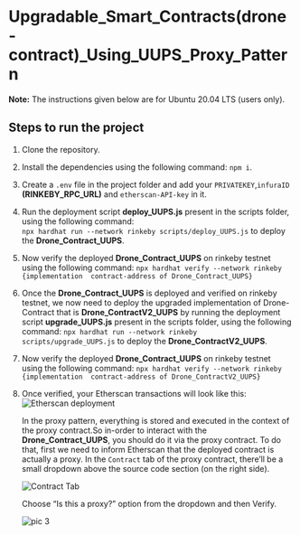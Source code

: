 # Upgradable_Smart_Contracts(drone-contract)_Using_UUPS_Proxy_Pattern

**Note:** The instructions given below are for Ubuntu 20.04 LTS (users only).

## Steps to run the project

1. Clone the repository.
2. Install the dependencies using the following command: `npm i`.
3. Create a `.env` file in the project folder and add your `PRIVATEKEY`,`infuraID` **(RINKEBY_RPC_URL)** and `etherscan-API-key` in it.
4. Run the deployment script **deploy_UUPS.js**  present in the scripts folder, using the following command:  
   `npx hardhat run --network rinkeby scripts/deploy_UUPS.js` to deploy the **Drone_Contract_UUPS**.
5. Now verify the deployed **Drone_Contract_UUPS** on rinkeby testnet using the following command: 
   `npx hardhat verify --network rinkeby {implementation  contract-address of Drone_Contract_UUPS}`
6. Once the **Drone_Contract_UUPS** is deployed and verified on rinkeby testnet, we now need to deploy the upgraded implementation of Drone-Contract that
   is **Drone_ContractV2_UUPS** by running the deployment script **upgrade_UUPS.js** present in the scripts folder, using the following command:
   `npx hardhat run --network rinkeby scripts/upgrade_UUPS.js` to deploy the **Drone_ContractV2_UUPS**.
7. Now verify the deployed  **Drone_Contract_UUPS** on rinkeby testnet using the following command:
   `npx hardhat verify --network rinkeby {implementation  contract-address of Drone_ContractV2_UUPS}`
8. Once verified, your Etherscan transactions will look like this:
    ![Etherscan deployment](https://user-images.githubusercontent.com/52605353/174560518-1739fe01-5a13-48a6-a3f0-a17f0040ac59.png)
   
   In the proxy pattern, everything is stored and executed in the context of the proxy contract.So in-order to interact with the **Drone_Contract_UUPS**,
   you should do it via the proxy contract. To do that, first we need to inform Etherscan that the deployed contract is actually a proxy.
   In the `Contract` tab of the proxy contract, there’ll be a small dropdown above the source code section (on the right side).
     
   ![Contract Tab](https://user-images.githubusercontent.com/52605353/174563888-1fef79b8-cefe-4f58-bde1-cc85ef9526e9.png)
  
   Choose “Is this a proxy?” option from the dropdown and then Verify.

   ![pic 3](https://user-images.githubusercontent.com/52605353/174564215-24b2abef-925c-42da-a0a8-bca0ae0dcb64.png)

   
